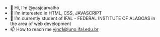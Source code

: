 - 👋 Hi, I’m @yasjcarvalho
- 👀 I’m interested in HTML, CSS, JAVASCRIPT
- 🌱 I’m currently student of IFAL - FEDERAL INSTITUTE OF ALAGOAS in the area of web development
- 📫 How to reach me yjnc1@luno.ifal.edu.br

<!---
yasjcarvalho/yasjcarvalho is a ✨ special ✨ repository because its `README.md` (this file) appears on your GitHub profile.
You can click the Preview link to take a look at your changes.
--->
